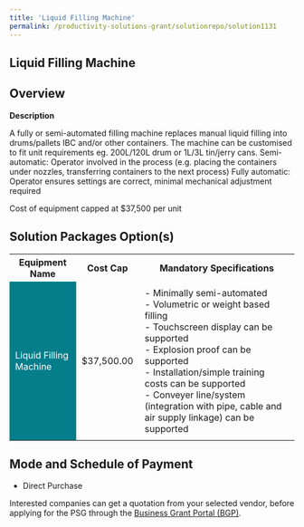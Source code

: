 ```yaml
---
title: 'Liquid Filling Machine'
permalink: /productivity-solutions-grant/solutionrepo/solution1131
---
```


## Liquid Filling Machine

## Overview

**Description**

A fully or semi-automated filling machine replaces manual liquid filling into drums/pallets IBC and/or other containers. The machine can be customised to fit unit requirements eg. 200L/120L drum or 1L/3L tin/jerry cans.
Semi-automatic: Operator involved in the process (e.g. placing the containers under nozzles, transferring containers to the next process)
Fully automatic: Operator ensures settings are correct, minimal mechanical adjustment required

Cost of equipment capped at $37,500 per unit

## Solution Packages Option(s)

<table>
<tr>
<th><b>Equipment Name</b></th>
<th><b>Cost Cap</b></th>
<th><b>Mandatory Specifications</b></th>
</tr>
<tr>
<td style='padding: 10px; background-color: #037E8A; color: #FFFFFF;'>Liquid Filling Machine</td>
<td style='padding: 10px;'>$37,500.00</td>
<td style='padding: 10px;'>- Minimally semi-automated<br>- Volumetric or weight based filling<br>- Touchscreen display can be supported<br>- Explosion proof can be supported <br>- Installation/simple training costs can be supported<br>- Conveyer line/system (integration with pipe, cable and air supply linkage) can be supported <br></td>
</tr>
</table>

## Mode and Schedule of Payment

 - Direct Purchase

Interested companies can get a quotation from your selected vendor, before applying for the PSG through the <a href='https://www.businessgrants.gov.sg/' target='_blank' rel='noopener'>Business Grant Portal (BGP)</a>.

<script src="/jquery/resize-tables.js"></script>
